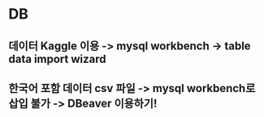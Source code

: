 # DB
## 데이터 Kaggle 이용 -> mysql workbench -> table data import wizard
## 한국어 포함 데이터 csv 파일 ->  mysql workbench로 삽입 불가 -> DBeaver 이용하기! 
